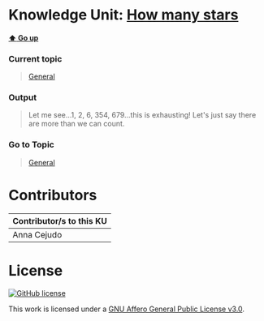 # Knowledge Unit: [How many stars](../../knowledge_units/general/how-many-stars.md)

#### [:arrow_up: Go up](../../topics/general.md)
### Current topic
> [General](../../topics/general.md)
### Output
> Let me see...1, 2, 6, 354, 679...this is exhausting! Let&#039;s just say there are more than we can count.
### Go to Topic
> [General](../../topics/general.md)


# Contributors

| Contributor/s to this KU |
| - | 
| Anna Cejudo |

# License
[![GitHub license](https://img.shields.io/github/license/inbrainz/cerebro)](https://github.com/inbrainz/cerebro/blob/master/LICENSE)

This work is licensed under a [GNU Affero General Public License v3.0](https://www.gnu.org/licenses/agpl-3.0.txt).